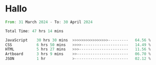 # Hallo
<!--START_SECTION:waka-->

```rust
From: 31 March 2024 - To: 30 April 2024

Total Time: 47 hrs 14 mins

JavaScript    30 hrs 30 mins  >>>>>>>>>>>>>>>>---------   64.56 %
CSS           6 hrs 50 mins   >>>>---------------------   14.49 %
HTML          5 hrs 27 mins   >>>----------------------   11.56 %
Artboard      3 hrs 9 mins    >>-----------------------   06.70 %
JSON          1 hr            >------------------------   02.12 %
```

<!--END_SECTION:waka-->
